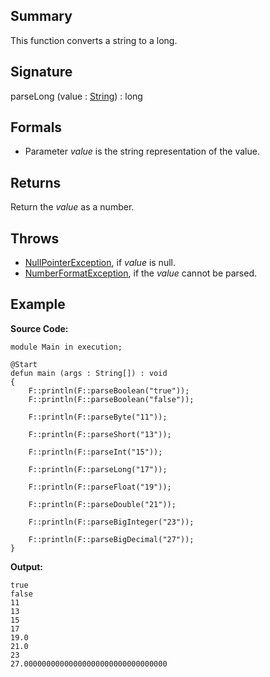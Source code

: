 ## Summary

This function converts a string to a long.

## Signature

parseLong (value : [String](https://docs.oracle.com/javase/7/docs/api/java/lang/String.html)) : long

## Formals

+ Parameter <i>value</i> is the string representation of the value.

## Returns

Return the <i>value</i> as a number.

## Throws

+ [NullPointerException](https://docs.oracle.com/javase/7/docs/api/java/lang/NullPointerException.html), if <i>value</i> is null.
+ [NumberFormatException](https://docs.oracle.com/javase/7/docs/api/java/lang/NumberFormatException.html), if the <i>value</i> cannot be parsed.

## Example

**Source Code:**

```plain
module Main in execution;

@Start
defun main (args : String[]) : void
{
    F::println(F::parseBoolean("true"));
    F::println(F::parseBoolean("false"));

    F::println(F::parseByte("11"));

    F::println(F::parseShort("13"));

    F::println(F::parseInt("15"));

    F::println(F::parseLong("17"));

    F::println(F::parseFloat("19"));

    F::println(F::parseDouble("21"));

    F::println(F::parseBigInteger("23"));

    F::println(F::parseBigDecimal("27"));
}
```

**Output:**

```plain
true
false
11
13
15
17
19.0
21.0
23
27.00000000000000000000000000000000
```

